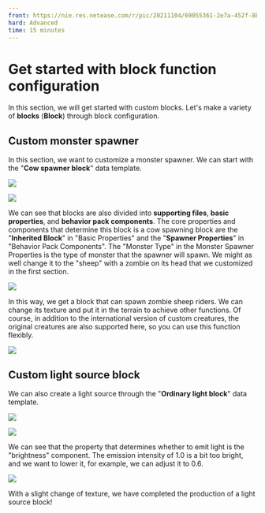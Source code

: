 ```yaml
--- 
front: https://nie.res.netease.com/r/pic/20211104/69055361-2e7a-452f-8b1a-f23e1262a03a.jpg 
hard: Advanced 
time: 15 minutes 
--- 
```

# Get started with block function configuration 

In this section, we will get started with custom blocks. Let's make a variety of **blocks** (**Block**) through block configuration. 

## Custom monster spawner 

In this section, we want to customize a monster spawner. We can start with the "**Cow spawner block**" data template. 

![](./images/6.3_spawner.png) 

![](./images/6.3_spawner_property.png) 

We can see that blocks are also divided into **supporting files**, **basic properties**, and **behavior pack components**. The core properties and components that determine this block is a cow spawning block are the "**Inherited Block**" in "Basic Properties" and the "**Spawner Properties**" in "Behavior Pack Components". The "Monster Type" in the Monster Spawner Properties is the type of monster that the spawner will spawn. We might as well change it to the "sheep" with a zombie on its head that we customized in the first section. 

![](./images/6.3_spawner_change_to_sheep.png) 

In this way, we get a block that can spawn zombie sheep riders. We can change its texture and put it in the terrain to achieve other functions. Of course, in addition to the international version of custom creatures, the original creatures are also supported here, so you can use this function flexibly. 

![](./images/6.3_spawner_in-game.png) 

## Custom light source block 

We can also create a light source through the "**Ordinary light block**" data template. 

![](./images/6.3_emission_block.png) 

![](./images/6.3_emission_property.png) 

We can see that the property that determines whether to emit light is the "brightness" component. The emission intensity of 1.0 is a bit too bright, and we want to lower it, for example, we can adjust it to 0.6. 

![](./images/6.3_emission_change.png) 

With a slight change of texture, we have completed the production of a light source block!